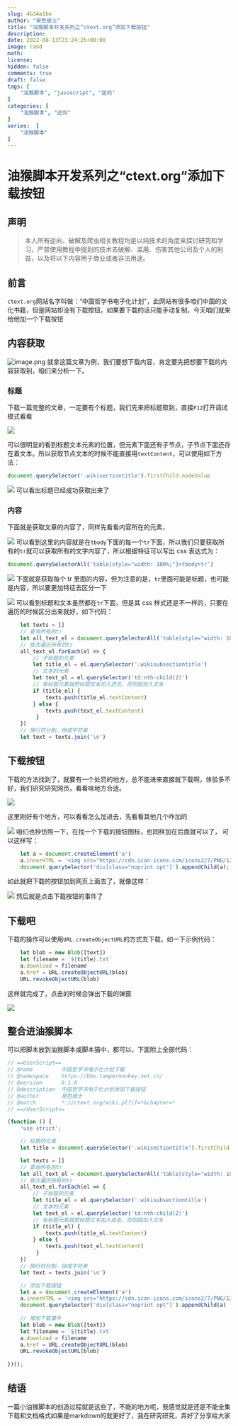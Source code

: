 ```yaml
---
slug: 4b34a1be
author: "昊色居士"
title: "油猴脚本开发系列之“ctext.org”添加下载按钮"
description: 
date: 2022-08-13T23:24:25+08:00
image: rand
math: 
license: 
hidden: false
comments: true
draft: false
tags: [
    "油猴脚本", "javascript", "逆向"
]
categories: [
    "油猴脚本", "逆向"
]
series:  [
    "油猴脚本"
]
---
```


# 油猴脚本开发系列之“ctext.org”添加下载按钮

## 声明

> 本人所有逆向、破解及爬虫相关教程均是以纯技术的角度来探讨研究和学习，严禁使用教程中提到的技术去破解、滥用、伤害其他公司及个人的利益，以及将以下内容用于商业或者非法用途。

## 前言

`ctext.org`网站名字叫做：“中国哲学书电子化计划”，此网站有很多咱们中国的文化书籍，但是网站却没有下载按钮，如果要下载的话只能手动复制，今天咱们就来给他加一个下载按钮

## 内容获取

![image.png](https://p9-juejin.byteimg.com/tos-cn-i-k3u1fbpfcp/d6592b28fc1e4ad28b51aaa548169fe9~tplv-k3u1fbpfcp-watermark.image?)
就拿这篇文章为例，我们要想下载内容，肯定要先把想要下载的内容获取到，咱们来分析一下。

### 标题

下载一篇完整的文章，一定要有个标题，我们先来把标题取到，直接`F12`打开调试模式看看

![](https://files.mdnice.com/user/29990/86e9bf6a-17cf-42dc-9879-903a7e7b1998.png)

可以很明显的看到标题文本元素的位置，但元素下面还有子节点，子节点下面还存在着文本。所以获取节点文本的时候不能直接用`textContent`，可以使用如下方法：

```javascript
document.querySelector('.wikisectiontitle').firstChild.nodeValue
```

![](https://files.mdnice.com/user/29990/04087ee5-de5d-4200-91d9-f9f32e4a331f.png)
可以看出标题已经成功获取出来了

### 内容

下面就是获取文章的内容了，同样先看看内容所在的元素，

![](https://files.mdnice.com/user/29990/be4dd83a-7a32-403c-8f2d-73d3a84adeed.png)
可以看到这里的内容就是在`tbody`下面的每一个`tr`下面，所以我们只要获取所有的`tr`就可以获取所有的文字内容了，所以根据特征可以写出 css 表达式为：

```javascript
document.querySelectorAll('table[style="width: 100%;"]>tbody>tr')
```

![](https://files.mdnice.com/user/29990/18b88130-9098-442c-b3f4-2fc29cea5034.png)
下面就是获取每个 tr 里面的内容，但为注意的是，`tr`里面可能是标题，也可能是内容，所以要更加特征去区分一下

![](https://files.mdnice.com/user/29990/77f58ab5-5b86-429f-8e1d-6b22cb8b0b65.png)
可以看到标题和文本虽然都在`tr`下面，但是其 css 样式还是不一样的，只要在遍历的时候区分出来就好，如下代码：

```javascript
    let texts = []
    // 查询所有的tr
    let all_text_el = document.querySelectorAll('table[style="width: 100%;"]>tbody>tr')
    // 依次遍历所有的tr
    all_text_el.forEach(el => {
        // 子标题的元素
        let title_el = el.querySelector('.wikisubsectiontitle')
        // 文本的元素
        let text_el = el.querySelector('td:nth-child(2)')
        // 有标题元素就把标题文本加入进去，否则就加入文本
        if (title_el) {
            texts.push(title_el.textContent)
        } else {
            texts.push(text_el.textContent)
         }
    })
    // 换行符分割，拼成字符串
    let text = texts.join('\n')
```

## 下载按钮

下载的方法找到了，就要有一个处罚的地方，总不能进来直接就下载啊，体验多不好，我们研究研究网页，看看啥地方合适。

![](https://files.mdnice.com/user/29990/d535ecc2-ee0b-4e83-bf29-d258d93b4354.png)

这里刚好有个地方，可以看看怎么加进去，先看看其他几个咋加的

![](https://files.mdnice.com/user/29990/c6872b9f-b59b-4f95-923c-d98b5dc71a47.png)
咱们也~~抄~~仿照一下，在找一个下载的按钮图标，也同样加在后面就可以了，
可以这样写：
```javascript
    let a = document.createElement('a')
    a.innerHTML = '<img src="https://cdn.icon-icons.com/icons2/7/PNG/128/arrow_torrent_download_889.png" border="0" width="44" height="44" alt="" title="">';
    document.querySelector('div[class="noprint opt"]').appendChild(a);
```
如此就把下载的按钮加到网页上面去了，就像这样：

![](https://files.mdnice.com/user/29990/bee11cc4-1c6f-4593-9814-703eb97091ab.png)
然后就是点击下载按钮的事件了

## 下载吧
下载的操作可以使用`URL.createObjectURL`的方式去下载，如一下示例代码：
```javascript
    let blob = new Blob([text])
    let filename = `${title}.txt`
    a.download = filename
    a.href = URL.createObjectURL(blob)
    URL.revokeObjectURL(blob)
```
这样就完成了，点击的时候会弹出下载的弹窗

![](https://files.mdnice.com/user/29990/2b4a777e-7b7a-428a-8241-2ff66fab2a43.png)

## 整合进油猴脚本
可以把脚本放到油猴脚本或脚本猫中，都可以，下面附上全部代码：
```javascript
// ==UserScript==
// @name         中国哲学书电子化计划下载
// @namespace    https://bbs.tampermonkey.net.cn/
// @version      0.1.0
// @description  中国哲学书电子化计划添加下载按钮
// @author       昊色居士
// @match        *://ctext.org/wiki.pl?if=*&chapter=*
// ==/UserScript==

(function () {
    'use strict';

    // 标题的元素
    let title = document.querySelector('.wikisectiontitle').firstChild.nodeValue

    let texts = []
    // 查询所有的tr
    let all_text_el = document.querySelectorAll('table[style="width: 100%;"]>tbody>tr')
    // 依次遍历所有的tr
    all_text_el.forEach(el => {
        // 子标题的元素
        let title_el = el.querySelector('.wikisubsectiontitle')
        // 文本的元素
        let text_el = el.querySelector('td:nth-child(2)')
        // 有标题元素就把标题文本加入进去，否则就加入文本
        if (title_el) {
            texts.push(title_el.textContent)
        } else {
            texts.push(text_el.textContent)
         }
    })
    // 换行符分割，拼成字符串
    let text = texts.join('\n')

    // 添加下载按钮
    let a = document.createElement('a')
    a.innerHTML = '<img src="https://cdn.icon-icons.com/icons2/7/PNG/128/arrow_torrent_download_889.png" border="0" width="44" height="44" alt="" title="">';
    document.querySelector('div[class="noprint opt"]').appendChild(a)
    
    // 增加下载事件
    let blob = new Blob([text])
    let filename = `${title}.txt`
    a.download = filename
    a.href = URL.createObjectURL(blob)
    URL.revokeObjectURL(blob)
    
})();

```
## 结语
一篇小油猴脚本的创造过程就是这些了，不能的地方呢，我感觉就是还是不能全集下载和文档格式如果是markdown的就更好了，我在研究研究，弄好了分享给大家